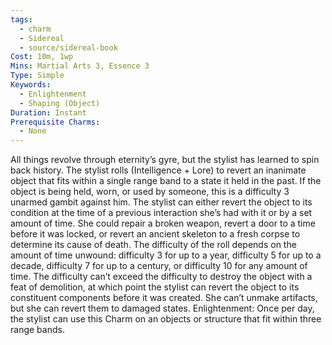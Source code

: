 ```yaml
---
tags:
  - charm
  - Sidereal
  - source/sidereal-book
Cost: 10m, 1wp
Mins: Martial Arts 3, Essence 3
Type: Simple
Keywords:
  - Enlightenment
  - Shaping (Object)
Duration: Instant
Prerequisite Charms:
  - None
---
```

All things revolve through eternity’s gyre, but the stylist has learned to spin back history. The stylist rolls (Intelligence + Lore) to revert an inanimate object that fits within a single range band to a state it held in the past. If the object is being held, worn, or used by someone, this is a difficulty 3 unarmed gambit against him. The stylist can either revert the object to its condition at the time of a previous interaction she’s had with it or by a set amount of time. She could repair a broken weapon, revert a door to a time before it was locked, or revert an ancient skeleton to a fresh corpse to determine its cause of death. The difficulty of the roll depends on the amount of time unwound: difficulty 3 for up to a year, difficulty 5 for up to a decade, difficulty 7 for up to a century, or difficulty 10 for any amount of time. The difficulty can’t exceed the difficulty to destroy the object with a feat of demolition, at which point the stylist can revert the object to its constituent components before it was created. She can’t unmake artifacts, but she can revert them to damaged states. Enlightenment: Once per day, the stylist can use this Charm on an objects or structure that fit within three range bands.